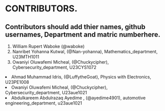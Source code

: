 # CONTRIBUTORS.
## Contributors should add thier names, github usernames, Department and matric numberhere.
<ol>
<li>William Rupert Waboke (@waboke)
<li>Nanribet Yohanna Kutwal, (@Nan-yohanna), Mathematics_department, U23MTH1011</li>
<li>Owaniyi Oluwafemi Micheal, (@Chuckycipher), Cybersecurity_department, U23CYS1072</li>
</ol>
<li>Ahmad Muhammad Idris, (@LuffytheGoat), Physics with Electronics, U23PE1008</li>
<li>Owaniyi Oluwafemi Micheal, (@Chuckycipher), Cybersecurity_department, U23aue1021</li>
<li>Abdulkareem Abdulrazaq Ayedime , (@ayedime4901), automotive engineering_department, u23aue1021</li>
